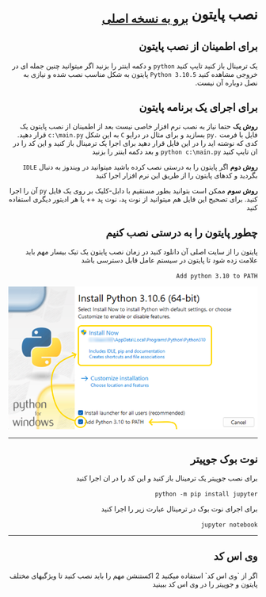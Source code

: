 <div dir="rtl">
<h1>
نصب پایتون <sub><a href="/README.md">برو به نسخه اصلی</a></sub>
</h1>

<h2>برای اطمینان از نصب پایتون</h2>

یک ترمینال باز کنید
تایپ کنید `python` و دکمه اینتر را بزنید
اگر میتوانید چنین جمله ای در خروجی مشاهده کنید `Python 3.10.5` پایتون به شکل مناسب نصب شده و نیازی به نصل دوباره آن نیست.

<h2>برای اجرای یک برنامه پایتون</h2>

**روش یک**
حتما نیاز به نصب نرم افزار خاصی نیست
بعد از اطمینان از نصب پایتون یک فایل با فرمت `.py` بسازید و برای مثال در درایو `C` به این شکل `c:\main.py` قرار دهید.
کدی که نوشته اید را در این فایل قرار دهید
برای اجرا یک ترمینال باز کنید و این کد را در ان تایپ کنید `python c:\main.py` و بعد دکمه اینتر را بزنید

**روش دوم**
اگر پایتون را به درستی نصب کرده باشید میتوانید در ویندوز به دنبال `IDLE` بگردید و کدهای پایتون را از طریق این نرم افزار اجرا کنید

**روش سوم**
ممکن است بتوانید بطور مستقیم با دابل-کلیک بر روی یک فایل `py` آن را اجرا کنید. برای تصحیح این فایل هم میتوانید از نوت پد، نوت پد ++ یا هر ادیتور دیگری استفاده کنید

<h2>چطور پایتون را به درستی نصب کنیم</h2>
پایتون را از سایت اصلی آن دانلود کنید
در زمان نصب پایتون یک تیک بیسار مهم باید علامت زده شود تا پایتون در سیستم عامل قابل دسترسی باشد

`Add python 3.10 to PATH`

<img src="snapshot-installation.png"/>

<hr/>

<h2>نوت بوک جوپیتر</h2>

برای نصب جوپیتر یک ترمینال باز کنید و این کد را در ان اجرا کنید

`python -m pip install jupyter`

برای اجرای نوت بوک در ترمینال عبارت زیر را اجرا کنید

`jupyter notebook`

<hr/>

<h2>وی اس کد</h2>
اگر از `وی اس کد` استفاده میکنید 2 اکستنشن مهم را باید نصب کنید تا ویژگیهای مختلف پایتون و جوپیتر را در وی اس کد 
ببینید
</div>
